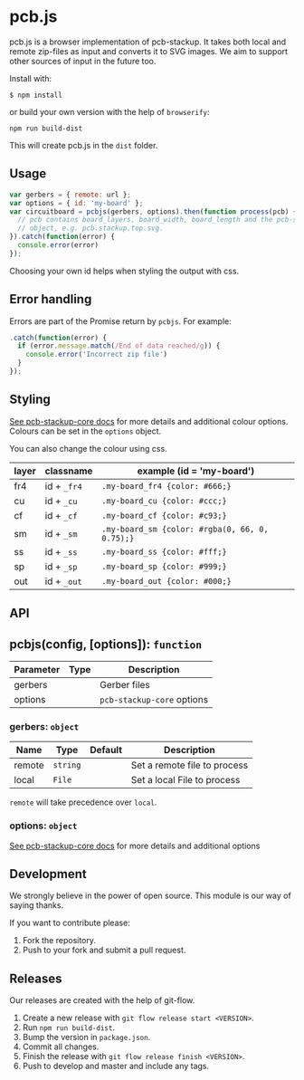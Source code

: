 # pcb.js

pcb.js is a browser implementation of pcb-stackup. It takes both local and
remote zip-files as input and converts it to SVG images. We aim to support
other sources of input in the future too.

Install with:

```
$ npm install
```

or build your own version with the help of `browserify`:

```
npm run build-dist
```

This will create pcb.js in the `dist` folder.

## Usage

```javascript
var gerbers = { remote: url };
var options = { id: 'my-board' };
var circuitboard = pcbjs(gerbers, options).then(function process(pcb) {
  // pcb contains board_layers, board_width, board_length and the pcb-stackup
  // object, e.g. pcb.stackup.top.svg.
}).catch(function(error) {
  console.error(error)
});
```

Choosing your own id helps when styling the output with css.

## Error handling

Errors are part of the Promise return by `pcbjs`. For example:

```javascript
.catch(function(error) {
  if (error.message.match(/End of data reached/g)) {
    console.error('Incorrect zip file')
  }
});
```

## Styling

[See pcb-stackup-core docs](https://github.com/tracespace/pcb-stackup-core/blob/master/README.md#color) for more details
and additional colour options. Colours can be set in the `options` object.

You can also change the colour using css.

layer | classname   | example (id = 'my-board')
------|-------------|-------------------------------------------------
fr4   | id + `_fr4` | `.my-board_fr4 {color: #666;}`
cu    | id + `_cu`  | `.my-board_cu {color: #ccc;}`
cf    | id + `_cf`  | `.my-board_cf {color: #c93;}`
sm    | id + `_sm`  | `.my-board_sm {color: #rgba(0, 66, 0, 0.75);}`
ss    | id + `_ss`  | `.my-board_ss {color: #fff;}`
sp    | id + `_sp`  | `.my-board_sp {color: #999;}`
out   | id + `_out` | `.my-board_out {color: #000;}`

## API

## pcbjs(config, [options]): `function`

Parameter | Type              | Description
----------|-------------------|------------
gerbers   | <Gerbers>         | Gerber files
options   | <Options>         | `pcb-stackup-core` options

### gerbers: `object`

Name      | Type     | Default | Description
----------|----------|---------|------------
remote    | `string` |         | Set a remote file to process
local     | `File`   |         | Set a local File to process

`remote` will take precedence over `local`.

### options: `object`

[See pcb-stackup-core docs](https://github.com/tracespace/pcb-stackup-core/blob/master/README.md#options) for more details and additional options

## Development

We strongly believe in the power of open source. This module is our way
of saying thanks.

If you want to contribute please:

1. Fork the repository.
2. Push to your fork and submit a pull request.

## Releases

Our releases are created with the help of git-flow.

1. Create a new release with `git flow release start <VERSION>`.
2. Run `npm run build-dist`.
3. Bump the version in `package.json`.
4. Commit all changes.
5. Finish the release with `git flow release finish <VERSION>`.
6. Push to develop and master and include any tags.

